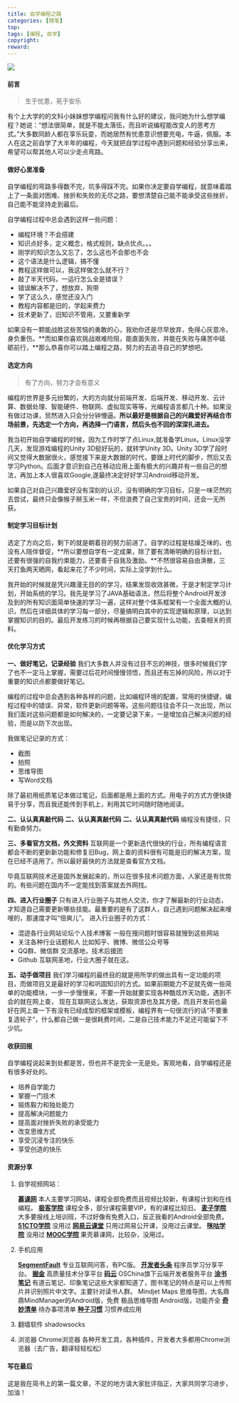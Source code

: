 ```yaml
---
title: 自学编程之路
categories: [随笔]
top:
tags: [编程, 自学]
copyright:
reward:
---
```




![](http://upload-images.jianshu.io/upload_images/1001659-7535c9e3fe16240d?imageMogr2/auto-orient/strip%7CimageView2/2/w/1240)

#### 前言
> 生于忧患，死于安乐

有个上大学的的文科小妹妹想学编程问我有什么好的建议，我问她为什么想学编程？她说：“想法很简单，就是不能太落伍，而且听说编程能改变人的思考方式。”大多数同龄人都在享乐玩耍，而她居然有忧患意识想要充电，牛逼，佩服。本人在这之前自学了大半年的编程，今天就把自学过程中遇到问题和经验分享出来，希望可以帮其他人可以少走点弯路。
<!--more-->
#### 做好心里准备

自学编程的弯路多得数不完，坑多得踩不完。如果你决定要自学编程，就意味着踏上了一条面对困难、挫折和失败的无尽之路，要想清楚自己能不能承受这些挫折，自己能不能坚持走到最后。

自学编程过程中总会遇到这样一些问题：
* 编程环境？不会搭建
* 知识点好多，定义概念，格式规则，缺点优点。。。
* 刚学的知识怎么又忘了，怎么这也不会那也不会
* 这个语法是什么逻辑，搞不懂
* 教程这样做可以，我这样做怎么就不行？
* 敲了半天代码，一运行怎么全是错误？
* 错误解决不了，想放弃，狗带
* 学了这么久，感觉还没入门
* 教程内容都是旧的，学起来费力
* 技术更新了，旧知识不管用，又要重新学

如果没有一颗能战胜这些苦恼的勇敢的心，我劝你还是尽早放弃，免得心灰意冷，身负重伤。**而如果你喜欢挑战艰难险阻，能直面失败，并能在失败与痛苦中砥砺前行，**那么恭喜你可以踏上编程之路，努力的去追寻自己的梦想吧。

#### 选定方向
> 有了方向，努力才会有意义

编程的世界是多元纷繁的，大的方向就分前端开发、后端开发、移动开发、云计算、数据处理、智能硬件、物联网、虚拟现实等等，光编程语言都几十种。如果没有做过功课，贸然进入只会分分钟懵逼。**所以最好是根据自己的兴趣爱好再结合市场前景，先选定一个方向，再选择一门语言，然后头也不回的深深扎进去。**

我当初开始自学编程的时候，因为工作时学了点Linux,就准备学Linux。Linux没学几天，发现游戏编程的Unity 3D挺好玩的，就转学Unity 3D。Unity 3D学了段时间又觉得大数据很火，感觉接下来是大数据的时代，要跟上时代的脚步，然后又去学习Python。后面才意识到自己在移动应用上面有极大的兴趣并有一些自己的想法，再加上本人很喜欢Google,遂最终决定好好学习Android移动开发。

如果自己对自己兴趣爱好没有深刻的认识，没有明确的学习目标，只是一味茫然的去尝试，最终只会像猴子掰玉米一样，不但浪费了自己宝贵的时间，还会一无所获。

#### 制定学习目标计划
选定了方向之后，剩下的就是朝着目的努力前进了。自学的过程是枯燥乏味的，也没有人陪伴督促，**所以要想自学有一定成果，除了要有清晰明确的目标计划，还要有很强的自我约束能力，还要善于自我及激励。**不然很容易自由涣散，三天打鱼两天晒网，看起来花了不少时间，实际上没学到什么。

我开始的时候就是凭兴趣漫无目的的学习，结果发现收效甚微，于是才制定学习计划，开始系统的学习。我先是学习了JAVA基础语法，然后将整个Android开发涉及到的所有知识面简单快速的学习一遍，这样对整个体系框架有一个全面大概的认识，然后在详细具体的学习每一部分，尽量搞明白其中的实现逻辑和原理，以达到掌握知识的目的。最后开发练习的时候再根据自己要实现什么功能，去查相关的资料。

#### 优化学习方式
**一、做好笔记，记录经验**
我们大多数人并没有过目不忘的神技，很多时候我们学了也不一定马上掌握，需要过后花时间慢慢领悟，而且还有忘掉的风险，所以对于重要的知识点都要做好笔记。

编程的过程中总会遇到各种各样的问题，比如编程环境的配置，常用的快捷键，编程过程中的错误、异常，软件更新问题等等。这些问题往往会不只一次出现，所以我们面对这些问题都是如何解决的，一定要记录下来，一是增加自己解决问题的经验，而是以防下次出现。

我做笔记记录的方式：
* 截图
* 拍照
* 思维导图
* 写Word文档

除了最初用纸质笔记本做过笔记，后面都是用上面的方式。用电子的方式方便快捷易于分享，而且我还能传到手机上，利用其它时间随时随地阅读。

**二、认认真真敲代码**
**二、认认真真敲代码**
**二、认认真真敲代码**
编程没有捷径，只有勤奋努力。

**三、多看官方文档，外文资料**
互联网是一个更新迭代很快的行业，所有编程语言都会不断的更新新功能和修复旧Bug，网上查的资料很有可能是旧的解决方案，现在已经不适用了。所以最好最快的方法就是查看官方文档。

毕竟互联网技术还是国外发展起来的，所以在很多技术问题方面，人家还是有优势的。有些问题在国内不一定能找到答案就去外网找。

**四、进入行业圈子**
只有进入行业圈子与其他人交流，你才了解最新的行业动态，才知道自己需要更新哪些技能。最重要的是有了这群人，自己遇到问题解决起来嗖嗖的，那速度才叫“倍爽儿”。
进入行业圈子的方式：
* 混迹各行业网站论坛个人技术博客
  一般在搜问题时很容易就搜到这些网站
* 关注各种行业话题和人
  比如知乎、微博、微信公众号等
* QQ群、微信群
  交流基地，技术后援团
* Github
  互联网圣地，行业大圈子就在这。

**五、动手做项目**
我们学习编程的最终目的就是用所学的做出具有一定功能的项目，而做项目又是最好的学习和巩固知识的方式。如果前期能力不足就先做一些简单的功能模块，一步一步慢慢来，不要一开始就要实现各种酷炫炸天功能，遇到不会的就在网上查， 现在互联网这么发达，获取资源也及其方便。而且开发前也最好在网上查一下有没有已经成型的框架或模板，编程界有一句很流行的话“不要重复造轮子”，什么都自己做一是很耗费时间，二是自己技术能力不足还可能留下不少坑。

#### 收获回报 ####

自学编程说起来到处都是苦，但也并不是完全一无是处。客观地看，自学编程还是有很多好处的。
* 培养自学能力
* 掌握一门技术
* 锻炼毅力和独处能力
* 提高解决问题能力
* 提高面对挫折失败的承受能力
* 改变思维方式
* 享受沉浸专注的快乐
* 享受创造的快乐

#### 资源分享 ####
1. 自学视频网站：

   **[慕课网](http://www.imooc.com)**  本人主要学习网站，课程全部免费而且视频比较新，有课程计划和在线编程。
   **[极客学院](http://www.jikexueyuan.com)**  课程全多，部分课程需要VIP，有的课程比较旧。
   **[麦子学院](http://www.maiziedu.com)**  大多要报线上培训班，不过好像有免费入口，反正我看的Android全部免费。
   **[51CTO学院](http://edu.51cto.com/?www)**  没用过
   **[网易云课堂](http://study.163.com/)**  只用过网易公开课，没用过云课堂。
   **[咪咕学院](http://www.miguxue.com/)**  没用过
   **[MOOC学院](http://mooc.guokr.com/)** 果壳慕课网，比较杂，没用过。
2. 手机应用

   **[SegmentFault](https://segmentfault.com/)**  专业互联网问答，有PC版。
   **[开发者头条](http://toutiao.io/)**  程序员学习分享平台。
   **[掘金](http://gold.xitu.io/welcome)**  高质量技术分享平台
   **[码云](http://git.oschina.net/)**  OSChina旗下云端开发者服务平台
   **[涂书笔记](http://biji.baidu.com/inotes/)**  有道云笔记、印象笔记这些大家都知道了，图书笔记的特点是可以上传照片并识别照片中文字。主要针对读书人群。
   Mindjet Maps   思维导图，大名鼎鼎MindManager的Android版，免费
   极品思维导图 Android版，功能齐全
   **[奇妙清单](https://www.wunderlist.com/zh/)**  待办事项清单
   **[种子习惯](http://www.idothing.com/)**  习惯养成应用
3. 翻墙软件
   shadowsocks
4. 浏览器
   Chrome浏览器 各种开发工具，各种插件，开发者大多都用Chrome浏览器（去广告，翻译轻轻松松）

#### 写在最后 ####
这是我在简书上的第一篇文章，不足的地方请大家批评指正，大家共同学习进步，加油！
